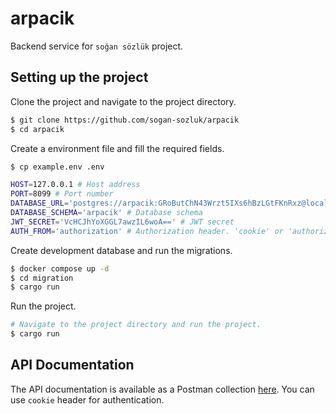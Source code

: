 # arpacik

Backend service for `soğan sözlük` project.

## Setting up the project

Clone the project and navigate to the project directory.

```bash
$ git clone https://github.com/sogan-sozluk/arpacik
$ cd arpacik
```

Create a environment file and fill the required fields.

```bash
$ cp example.env .env
```

```bash
HOST=127.0.0.1 # Host address
PORT=8099 # Port number
DATABASE_URL='postgres://arpacik:GRoButChN43Wrzt5IXs6hBzLGtFKnRxz@localhost:5499/sogan' # Database URL
DATABASE_SCHEMA='arpacik' # Database schema
JWT_SECRET='VcHCJhYoXGGL7awzIL6woA==' # JWT secret
AUTH_FROM='authorization' # Authorization header. 'cookie' or 'authorization'
```

Create development database and run the migrations.

```bash
$ docker compose up -d
$ cd migration
$ cargo run
```

Run the project.

```bash
# Navigate to the project directory and run the project.
$ cargo run
```

## API Documentation

The API documentation is available as a Postman collection [here](arpacik.postman_collection.json). You can use `cookie` header for authentication.

